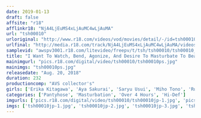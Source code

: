 ```yaml
---
date: 2019-01-13
draft: false
affsite: "r18"
afflinkr18: "NjA4LjEuMS4xLjAuMC4wLjAuMA"
url: "tsh00010"
urloriginal: "http://www.r18.com/videos/vod/movies/detail/-/id=tsh00010"
urlfinal: "http://media.r18.com/track/NjA4LjEuMS4xLjAuMC4wLjAuMA/videos/vod/movies/detail/-/id=tsh00010"
samplevid: "awspv3001.r18.com/litevideo/freepv/t/tsh/tsh00010/tsh00010_dmb_w.mp4"
title: "I Want To Watch, Bend, Agonize, And Desire To Masturbate To Beautiful Legs 4"
mainimgurl: "pics.r18.com/digital/video/tsh00010/tsh00010ps.jpg"
mainimgs: "tsh00010ps.jpg"
releasedate: "Aug. 20, 2018"
duration: 232
productioncomp: "AVS collector's"
girls: ['Erika Kitagawa', 'Aya Sakurai', 'Saryu Usui', 'Miho Tono', 'Ruru Aizawa', 'Rion Ichijo', 'Miyu Saito', 'Yuri Nikaido', 'Natsuko Mishima', 'Miyu Kanade']
categories: ['Pantyhose', 'Masturbation', 'Over 4 Hours', 'Hi-Def']
imgurls: ['pics.r18.com/digital/video/tsh00010/tsh00010jp-1.jpg', 'pics.r18.com/digital/video/tsh00010/tsh00010jp-2.jpg', 'pics.r18.com/digital/video/tsh00010/tsh00010jp-3.jpg', 'pics.r18.com/digital/video/tsh00010/tsh00010jp-4.jpg', 'pics.r18.com/digital/video/tsh00010/tsh00010jp-5.jpg', 'pics.r18.com/digital/video/tsh00010/tsh00010jp-6.jpg', 'pics.r18.com/digital/video/tsh00010/tsh00010jp-7.jpg', 'pics.r18.com/digital/video/tsh00010/tsh00010jp-8.jpg', 'pics.r18.com/digital/video/tsh00010/tsh00010jp-9.jpg', 'pics.r18.com/digital/video/tsh00010/tsh00010jp-10.jpg', 'pics.r18.com/digital/video/tsh00010/tsh00010jp-11.jpg', 'pics.r18.com/digital/video/tsh00010/tsh00010jp-12.jpg', 'pics.r18.com/digital/video/tsh00010/tsh00010jp-13.jpg', 'pics.r18.com/digital/video/tsh00010/tsh00010jp-14.jpg', 'pics.r18.com/digital/video/tsh00010/tsh00010jp-15.jpg', 'pics.r18.com/digital/video/tsh00010/tsh00010jp-16.jpg', 'pics.r18.com/digital/video/tsh00010/tsh00010jp-17.jpg', 'pics.r18.com/digital/video/tsh00010/tsh00010jp-18.jpg', 'pics.r18.com/digital/video/tsh00010/tsh00010jp-19.jpg', 'pics.r18.com/digital/video/tsh00010/tsh00010jp-20.jpg']
imgs: ['tsh00010jp-1.jpg', 'tsh00010jp-2.jpg', 'tsh00010jp-3.jpg', 'tsh00010jp-4.jpg', 'tsh00010jp-5.jpg', 'tsh00010jp-6.jpg', 'tsh00010jp-7.jpg', 'tsh00010jp-8.jpg', 'tsh00010jp-9.jpg', 'tsh00010jp-10.jpg', 'tsh00010jp-11.jpg', 'tsh00010jp-12.jpg', 'tsh00010jp-13.jpg', 'tsh00010jp-14.jpg', 'tsh00010jp-15.jpg', 'tsh00010jp-16.jpg', 'tsh00010jp-17.jpg', 'tsh00010jp-18.jpg', 'tsh00010jp-19.jpg', 'tsh00010jp-20.jpg']
---
```

